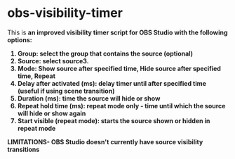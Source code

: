 # obs-visibility-timer

This is <strong>an improved</script> visibility timer script for OBS Studio with the following options:

1. Group: select the group that contains the source (optional)
2. Source: select source3. 
4. Mode: Show source after specified time, Hide source after specified time, Repeat
5. Delay after activated (ms): delay timer until after specified time (useful if using scene transition)
6. Duration (ms): time the source will hide or show
7. Repeat hold time (ms): repeat mode only - time until which the source will hide or show again
8. Start visible (repeat mode): starts the source shown or hidden in repeat mode

LIMITATIONS-
OBS Studio doesn't currently have source visibility transitions
